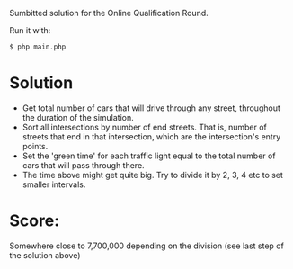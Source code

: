 Sumbitted solution for the Online Qualification Round.

Run it with:
```php
$ php main.php
```
# Solution
- Get total number of cars that will drive through any street, throughout the 
duration of the simulation.
- Sort all intersections by number of end streets.  That is, number of streets 
that end in that intersection, which are the intersection's entry points.
- Set the 'green time' for each traffic light equal to the total number of cars
that will pass through there.
- The time above might get quite big. Try to divide it by 2, 3, 4 etc to set
smaller intervals.

# Score:
Somewhere close to 7,700,000 depending on the division (see last step of the solution above)
